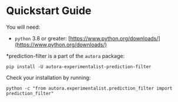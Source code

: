 # Quickstart Guide

You will need:

- `python` 3.8 or greater: [https://www.python.org/downloads/](https://www.python.org/downloads/)

*prediction-filter is a part of the `autora` package:

```shell
pip install -U autora-experimentalist-prediction-filter
```


Check your installation by running:
```shell
python -c "from autora.experimentalist.prediction_filter import prediction_filter"
```
